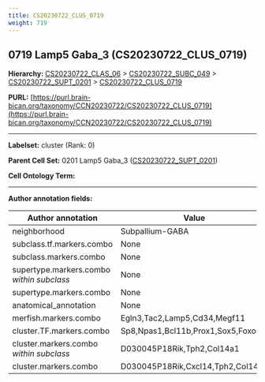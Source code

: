 ```yaml
---
title: CS20230722_CLUS_0719
weight: 719
---
```

## 0719 Lamp5 Gaba_3 (CS20230722_CLUS_0719)
<b>Hierarchy: </b>
[CS20230722_CLAS_06](../CS20230722_CLAS_06) >
[CS20230722_SUBC_049](../CS20230722_SUBC_049) >
[CS20230722_SUPT_0201](../CS20230722_SUPT_0201) >
[CS20230722_CLUS_0719](../CS20230722_CLUS_0719)

**PURL:** [https://purl.brain-bican.org/taxonomy/CCN20230722/CS20230722_CLUS_0719](https://purl.brain-bican.org/taxonomy/CCN20230722/CS20230722_CLUS_0719)

---


**Labelset:** cluster (Rank: 0)

**Parent Cell Set:** 0201 Lamp5 Gaba_3 ([CS20230722_SUPT_0201](../CS20230722_SUPT_0201))



**Cell Ontology Term:** 

[MARKER GENES.]: #


---

[TRANSFERRED ANNOTATIONS.]: #


[AUTHOR ANNOTATION FIELDS.]: #


**Author annotation fields:**

| Author annotation | Value |
|-------------------|-------|
|neighborhood|Subpallium-GABA|
|subclass.tf.markers.combo|None|
|subclass.markers.combo|None|
|supertype.markers.combo _within subclass_|None|
|supertype.markers.combo|None|
|anatomical_annotation|None|
|merfish.markers.combo|Egln3,Tac2,Lamp5,Cd34,Megf11|
|cluster.TF.markers.combo|Sp8,Npas1,Bcl11b,Prox1,Sox5,Foxo6|
|cluster.markers.combo _within subclass_|D030045P18Rik,Tph2,Col14a1|
|cluster.markers.combo|D030045P18Rik,Cxcl14,Tph2,Col14a1|
